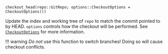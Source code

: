 ```
checkout_head(repo::GitRepo; options::CheckoutOptions = CheckoutOptions())
```

Update the index and working tree of `repo` to match the commit pointed to by HEAD. `options` controls how the checkout will be performed. See [`CheckoutOptions`](@ref) for more information.

!!! warning
    *Do not* use this function to switch branches! Doing so will cause checkout conflicts.

